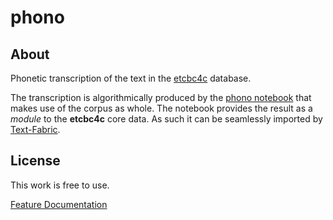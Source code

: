 # phono

## About

Phonetic transcription of the text in the
[etcbc4c](/hebrew/etcbc4c/home)
database.

The transcription is algorithmically produced by the
[phono notebook](https://rawgit.com/ETCBC/text-fabric/master/phono/phonoTf.html)
that makes use of the corpus as whole.
The notebook provides the result as a *module* to the **etcbc4c** core data.
As such it can be seamlessly imported by
[Text-Fabric](/ETCBC/text-fabric).

## License

This work is free to use.

[Feature Documentation](/text-fabric-data/features/hebrew/phono/0_overview.md)

